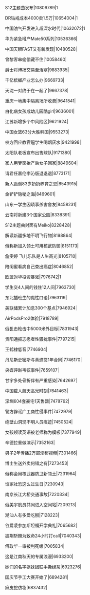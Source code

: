 S12主题曲发布|10809789|1

DR钻戒成本4000卖1.5万|10654004|1

中国油气开发进入超深水时代|10632072|1

华为紧急增产Mate50系列|10536366|

中国天眼FAST又有新发现|10480528|

曾黎客串偷偷藏不住|10058460|

爵士将博扬交易至活塞|9883935|

千亿槟榔产业怎么办|9669733|

天沈一对终于在一起了|9667378|

重庆一地集中隔离场所收费|9641841|

白化病女孩成幼儿园酷girl|9636001|

江苏新增多个中风险区|9621924|

中国女篮63分大胜韩国|9553273|

校方回应教官逼学生喝烟灰水|9421998|

太阳队老板宣布出售球队|9171380|

家人用箩筐抬产后女子回家|8849604|

请君任嘉伦李沁版退退退|8773171|

新人跪谢83岁奶奶养育之恩|8543915|

金铲铲隐秘之海|8469601|

山东一学生因琐事杀害舍友|8458231|

云南将新建3个国家公园|8338391|

S12主题曲封面有Meiko|8228428|

解读新疆多地不明飞行物|8198864|

俄称新加入领土可用核武防御|8151173|

詹雯婷 飞儿乐队是人生高光|8105710|

陪闺蜜看病自己查出癌症|8046852|

欧盟对华投资暴涨|7976742|1

学生交4人间的钱住12人间|7963730|

东北插班生的魔性口语|7963119|

美联储累计加息300个基点|7946924|

AirPodsPro2体验|7918789|

俄狙击枪击中5000米外目标|7831943|

贵阳通报志愿者性骚扰事件|7797215|

王鹤棣低音|7746904|

丹尼斯史密斯与黄蜂签1年合同|7746170|

央媒评赵韦弦事件|7659107|

甘宇多处骨折伴有严重感染|7642697|

中国载人航天高光时刻|7641463|

深圳604套豪宅1天售罄|7478762|

警方辟谣广工商性侵事件|7472979|

绝壁山洞现不明人员痕迹|7450524|

女孩领读英语被老师称为模板|7377949|

辛德拉重做演示|7352163|

男子2年传播2万部淫秽视频|7301466|

博士生送外卖何错之有|7273453|

俄称会用核武器防卫新领土|7231964|

谁家社恐这么过生日|7230943|

南京长江大桥交通事故|7220334|

俄美宇航员共同进入空间站|7209213|

潮汕人有多爱吃朥|7128223|

谷爱凌参加斯坦福开学典礼|7065682|

披荆斩棘为致命24小时打call|7040343|

傅政华一审被判死缓|7005834|

这是江南秋天的专属浪漫|6933200|

她们的名字姐妹团联手撕绿茶|6923276|

国庆节手工大赛开始了|6894281|

癞皮蛇仿妆|6837432|

